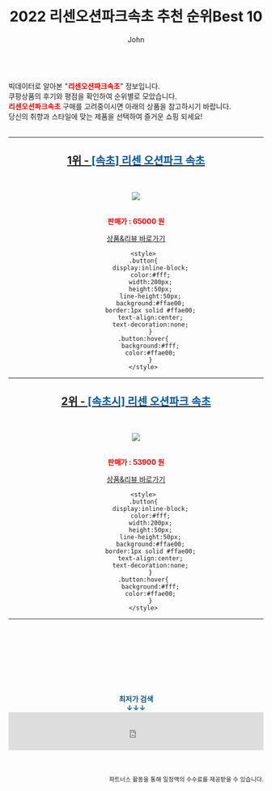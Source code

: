﻿---
layout: post
title:  "2022 리센오션파크속초 추천 순위Best 10"
author: John
categories: [ 여가/생활편의 ]
tags: [ 리센오션파크속초 ]
image: https://static.coupangcdn.com/image/travel_reactor/travelSeller/hotel/A00487965/2e3ec223-b1ed-4139-83c1-40fdeb738874.jpg 
description: "2022 리센오션파크속초 추천 순위Best 10 관련 상품으로 가장 고객 선호도가 높은 제품입니다."
toc: true
toc_sticky: true
---

<br>
빅데이터로 알아본 "<b><font color='#ff0000'>리센오션파크속초</font></b>" 정보입니다.
<br>
쿠팡상품의 후기와 평점을 확인하여 순위별로 모았습니다.
<br>
<b><font color='#ff0000'>리센오션파크속초</font></b>  구매를 고려중이시면 아래의 상품을 참고하시기 바랍니다.
<br>
당신의 취향과 스타일에 맞는 제품을 선택하여 즐거운 쇼핑 되세요!
<br><br>
<hr>
<p>
    
<center><h2><a href="https://link.coupang.com/re/AFFTDP?lptag=AF7307611&pageKey=30000000551670&traceid=V0-153-1582afbbd4ffdf47" target="_blank"><b>1위 - <font color='#01579B'>[속초] 리센 오션파크 속초</font></b></a></h2><br>

<a href="https://link.coupang.com/re/AFFTDP?lptag=AF7307611&pageKey=30000000551670&traceid=V0-153-1582afbbd4ffdf47" target="_blank"><img src="https://static.coupangcdn.com/image/travel_reactor/travelSeller/hotel/A00487965/2e3ec223-b1ed-4139-83c1-40fdeb738874.jpg"></a><br><br>

<b><font color='#ff0000'>판매가 : 65000 원</font></b><br>

<a href="https://link.coupang.com/re/AFFTDP?lptag=AF7307611&pageKey=30000000551670&traceid=V0-153-1582afbbd4ffdf47" target="_blank" class="button">상품&리뷰 바로가기</a><p>

        <style>
        .button{
            display:inline-block;
            color:#fff;
            width:200px;
            height:50px;
            line-height:50px;
            background:#ffae00;
            border:1px solid #ffae00;
            text-align:center;
            text-decoration:none;
            }
        .button:hover{
            background:#fff;
            color:#ffae00;
            }
        </style>

<hr>

<center><h2><a href="https://link.coupang.com/re/AFFTDP?lptag=AF7307611&pageKey=30000000541485&traceid=V0-153-c0ecc45d6ffdd59c" target="_blank"><b>2위 - <font color='#01579B'>[속초시] 리센 오션파크 속초</font></b></a></h2><br>

<a href="https://link.coupang.com/re/AFFTDP?lptag=AF7307611&pageKey=30000000541485&traceid=V0-153-c0ecc45d6ffdd59c" target="_blank"><img src="https://static.coupangcdn.com/image/travel_reactor/travelConnect/hotel/C00242129/5874c7ba-1c1f-4464-a7c4-2829b970d5f0.jpg"></a><br><br>

<b><font color='#ff0000'>판매가 : 53900 원</font></b><br>

<a href="https://link.coupang.com/re/AFFTDP?lptag=AF7307611&pageKey=30000000541485&traceid=V0-153-c0ecc45d6ffdd59c" target="_blank" class="button">상품&리뷰 바로가기</a><p>

        <style>
        .button{
            display:inline-block;
            color:#fff;
            width:200px;
            height:50px;
            line-height:50px;
            background:#ffae00;
            border:1px solid #ffae00;
            text-align:center;
            text-decoration:none;
            }
        .button:hover{
            background:#fff;
            color:#ffae00;
            }
        </style>

<hr>

<br><br><br><br><br><br><br>
<center><b><font color='#01579B' size='medium'>최저가 검색<br>
↓↓↓</font></b></center>
<center><iframe src="https://coupa.ng/b1Tbjx" width="100%" height="75" frameborder="0" scrolling="no" referrerpolicy="unsafe-url"></iframe></center>
<br><br>
<p>
<small>
    <div align="right">파트너스 활동을 통해 일정액의 수수료를 제공받을 수 있습니다.</div>
</small>
</p>
